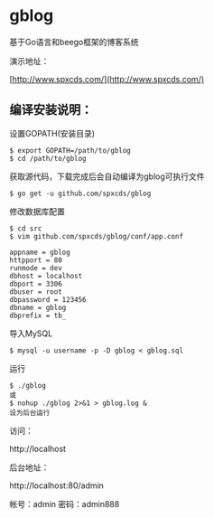 # gblog 

基于Go语言和beego框架的博客系统


演示地址：

[http://www.spxcds.com/](http://www.spxcds.com/)

## 编译安装说明：

设置GOPATH(安装目录)

	$ export GOPATH=/path/to/gblog
	$ cd /path/to/gblog

获取源代码，下载完成后会自动编译为gblog可执行文件
	
	$ go get -u github.com/spxcds/gblog

修改数据库配置
	
	$ cd src
	$ vim github.com/spxcds/gblog/conf/app.conf
	
	appname = gblog
	httpport = 80
	runmode = dev
	dbhost = localhost 
	dbport = 3306
	dbuser = root
	dbpassword = 123456
	dbname = gblog
	dbprefix = tb_

导入MySQL

	$ mysql -u username -p -D gblog < gblog.sql

运行
	
	$ ./gblog
	或
	$ nohup ./gblog 2>&1 > gblog.log &
	设为后台运行

访问： 

http://localhost

后台地址：

http://localhost:80/admin

帐号：admin
密码：admin888

